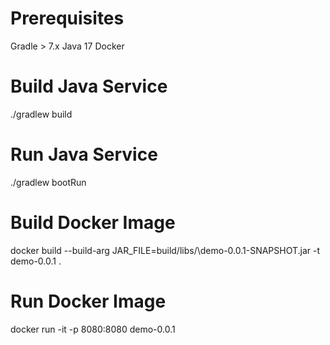 # Prerequisites

Gradle > 7.x
Java 17
Docker

# Build Java Service

./gradlew build

# Run Java Service

./gradlew bootRun

# Build Docker Image

docker build --build-arg JAR_FILE=build/libs/\demo-0.0.1-SNAPSHOT.jar -t demo-0.0.1 .

# Run Docker Image

docker run -it -p 8080:8080 demo-0.0.1